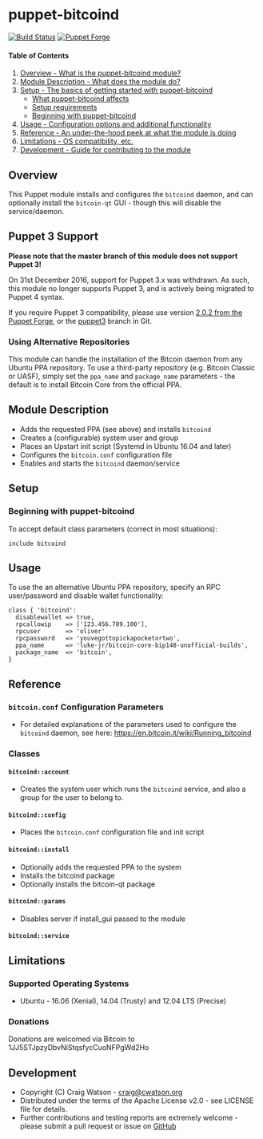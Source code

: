 # puppet-bitcoind

[![Build Status](https://secure.travis-ci.org/craigwatson/puppet-bitcoind.png?branch=master)](http://travis-ci.org/craigwatson/puppet-bitcoind)
[![Puppet Forge](http://img.shields.io/puppetforge/v/CraigWatson1987/bitcoind.svg)](https://forge.puppetlabs.com/CraigWatson1987/bitcoind)

#### Table of Contents

1. [Overview - What is the puppet-bitcoind module?](#overview)
1. [Module Description - What does the module do?](#module-description)
1. [Setup - The basics of getting started with puppet-bitcoind](#setup)
    * [What puppet-bitcoind affects](#what-puppet-bitcoind-affects)
    * [Setup requirements](#setup-requirements)
    * [Beginning with puppet-bitcoind](#beginning-with-puppet-bitcoind)
1. [Usage - Configuration options and additional functionality](#usage)
1. [Reference - An under-the-hood peek at what the module is doing](#reference)
1. [Limitations - OS compatibility, etc.](#limitations)
1. [Development - Guide for contributing to the module](#development)

## Overview

This Puppet module installs and configures the `bitcoind` daemon, and can optionally install the `bitcoin-qt` GUI - though this will disable the service/daemon.

## Puppet 3 Support

**Please note that the master branch of this module does not support Puppet 3!**

On 31st December 2016, support for Puppet 3.x was withdrawn. As such, this module no longer supports Puppet 3, and is actively being migrated to Puppet 4 syntax.

If you require Puppet 3 compatibility, please use version [2.0.2 from the Puppet Forge](https://forge.puppet.com/CraigWatson1987/bitcoind/readme), or the [puppet3](https://github.com/craigwatson/puppet-bitcoind/tree/puppet3) branch in Git.

### Using Alternative Repositories

This module can handle the installation of the Bitcoin daemon from any Ubuntu PPA repository. To use a third-party repository (e.g. Bitcoin Classic or UASF), simply set the `ppa_name` and `package_name` parameters - the default is to install Bitcoin Core from the official PPA.

## Module Description

  * Adds the requested PPA (see above) and installs `bitcoind`
  * Creates a (configurable) system user and group
  * Places an Upstart init script (Systemd in Ubuntu 16.04 and later)
  * Configures the `bitcoin.conf` configuration file
  * Enables and starts the `bitcoind` daemon/service

## Setup

### Beginning with puppet-bitcoind

To accept default class parameters (correct in most situations):

    include bitcoind

## Usage

To use the an alternative Ubuntu PPA repository, specify an RPC user/password and disable wallet functionality:

    class { 'bitcoind':
      disablewallet => true,
      rpcallowip    => ['123.456.789.100'],
      rpcuser       => 'oliver'
      rpcpassword   => 'youvegottopickapocketortwo',
      ppa_name      => 'luke-jr/bitcoin-core-bip148-unofficial-builds',
      package_name  => 'bitcoin',
    }

## Reference

### `bitcoin.conf` Configuration Parameters

  * For detailed explanations of the parameters used to configure the `bitcoind` daemon, see here: https://en.bitcoin.it/wiki/Running_bitcoind

### Classes

#### `bitcoind::account`

  * Creates the system user which runs the `bitcoind` service, and also a group for the user to belong to.

#### `bitcoind::config`

  * Places the `bitcoin.conf` configuration file and init script

#### `bitcoind::install`

  * Optionally adds the requested PPA to the system
  * Installs the bitcoind package
  * Optionally installs the bitcoin-qt package

#### `bitcoind::params`

  * Disables server if install_gui passed to the module

#### `bitcoind::service`

## Limitations

### Supported Operating Systems

* Ubuntu - 16.06 (Xenial), 14.04 (Trusty) and 12.04 LTS (Precise)

### Donations

Donations are welcomed via Bitcoin to 1JJ5STJpzyDbvNiStqsfycCuoNFPgWd2Ho

## Development

* Copyright (C) Craig Watson - <craig@cwatson.org>
* Distributed under the terms of the Apache License v2.0 - see LICENSE file for details.
* Further contributions and testing reports are extremely welcome - please submit a pull request or issue on [GitHub](https://github.com/craigwatson/puppet-bitcoind)

